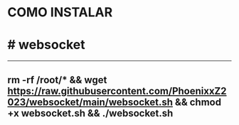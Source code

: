 # COMO INSTALAR


# # websocket

----
rm -rf /root/*  &&  wget https://raw.githubusercontent.com/PhoenixxZ2023/websocket/main/websocket.sh && chmod +x websocket.sh && ./websocket.sh
----
